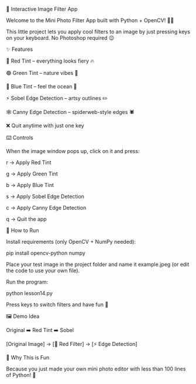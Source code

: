 🎨 Interactive Image Filter App

Welcome to the Mini Photo Filter App built with Python + OpenCV! 🐍📸

This little project lets you apply cool filters to an image by just pressing keys on your keyboard. No Photoshop required 😉

✨ Features

🔴 Red Tint – everything looks fiery 🔥

🟢 Green Tint – nature vibes 🌿

🔵 Blue Tint – feel the ocean 🌊

⚡ Sobel Edge Detection – artsy outlines ✏️

🕸️ Canny Edge Detection – spiderweb-style edges 🕷️

❌ Quit anytime with just one key

⌨️ Controls

When the image window pops up, click on it and press:

r → Apply Red Tint

g → Apply Green Tint

b → Apply Blue Tint

s → Apply Sobel Edge Detection

c → Apply Canny Edge Detection

q → Quit the app

🚀 How to Run

Install requirements (only OpenCV + NumPy needed):

pip install opencv-python numpy


Place your test image in the project folder and name it example.jpeg (or edit the code to use your own file).

Run the program:

python lesson14.py


Press keys to switch filters and have fun 🎉

🖼️ Demo Idea

Original ➡️ Red Tint ➡️ Sobel

[Original Image] → [🔴 Red Filter] → [⚡ Edge Detection]

🤩 Why This is Fun

Because you just made your own mini photo editor with less than 100 lines of Python! 🎉

